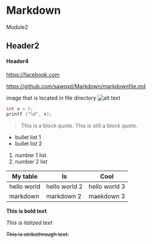 # Markdown
Module2

## Header2
#### Header4

<https://facebook.com>

<https://github.com/sawqxd/Markdown/markdownfile.md>

image that is located in file directory
![alt text](https://github.com/sawqxd/Markdown/SS2.png "random SS")



```c
int x = 5;
printf ("%d", x);
```
> This is a block quote.
> This is still a block quote. 

* bullet list 1
* bullet list 2

1. number 1 list
2. number 2 list 

| My table      | Is             | Cool           |
| ------------- |----------------| ---------------|
| hello world   | hello world 2  | hello world 3  |
| markdown      | markdown 2     | maekdown 3     |

**This is bold text**

_This is italized text_

~~This is strikethrough text.~~
